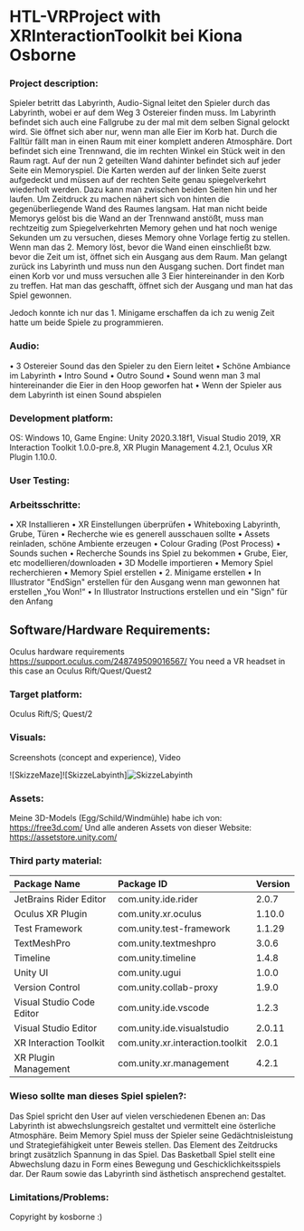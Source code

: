 # HTL-VRProject with XRInteractionToolkit bei Kiona Osborne

### Project description: 
Spieler betritt das Labyrinth, Audio-Signal leitet den Spieler durch das Labyrinth, wobei er auf dem Weg 3 Ostereier finden muss. Im Labyrinth befindet sich auch eine Fallgrube zu der mal mit dem selben Signal gelockt wird. Sie öffnet sich aber nur, wenn man alle Eier im Korb hat. Durch die Falltür fällt man in einen Raum mit einer komplett anderen Atmosphäre. Dort befindet sich eine Trennwand, die im rechten Winkel ein Stück weit in den Raum ragt. Auf der nun 2 geteilten Wand dahinter befindet sich auf jeder Seite ein Memoryspiel. Die Karten werden auf der linken Seite zuerst aufgedeckt und müssen auf der rechten Seite genau spiegelverkehrt wiederholt werden. 
Dazu kann man zwischen beiden Seiten hin und her laufen. Um Zeitdruck zu machen nähert sich von hinten die gegenüberliegende Wand des Raumes langsam. Hat man nicht beide Memorys gelöst bis die Wand an der Trennwand anstößt, muss man rechtzeitig zum Spiegelverkehrten Memory gehen und hat noch wenige Sekunden um zu versuchen, dieses Memory ohne Vorlage fertig zu stellen. Wenn man das 2. Memory löst, bevor die Wand einen einschließt bzw. bevor die Zeit um ist, öffnet sich ein Ausgang aus dem Raum. Man gelangt zurück ins Labyrinth und muss nun den Ausgang suchen. Dort findet man einen Korb vor und muss versuchen alle 3 Eier hintereinander in den Korb zu treffen. Hat man das geschafft, öffnet sich der Ausgang und man hat das Spiel gewonnen. 

Jedoch konnte ich nur das 1. Minigame erschaffen da ich zu wenig Zeit hatte um beide Spiele zu programmieren.

 ### Audio: 
•	3 Ostereier Sound das den Spieler zu den Eiern leitet
•	Schöne Ambiance im Labyrinth
•	Intro Sound
•	Outro Sound
•	Sound wenn man 3 mal hintereinander die Eier in den Hoop geworfen hat
•	Wenn der Spieler aus dem Labyrinth ist einen Sound abspielen

### Development platform: 
OS: Windows 10, Game Engine: Unity 2020.3.18f1, Visual Studio 2019, XR Interaction Toolkit 1.0.0-pre.8, XR Plugin Management 4.2.1, Oculus XR Plugin 1.10.0.

### User Testing: 


### Arbeitsschritte: 
•	XR Installieren
•	XR Einstellungen überprüfen
•	Whiteboxing Labyrinth, Grube, Türen
•	Recherche wie es generell ausschauen sollte 
•	Assets reinladen, schöne Ambiente erzeugen
•	Colour Grading (Post Process)
•	Sounds suchen
•	Recherche Sounds ins Spiel zu bekommen
•	Grube, Eier, etc modellieren/downloaden 
•	3D Modelle importieren 
•	Memory Spiel recherchieren
•	Memory Spiel erstellen
•	2. Minigame erstellen
•	In Illustrator "EndSign" erstellen für den Ausgang wenn man gewonnen hat erstellen „You Won!“
•	In Illustrator Instructions erstellen und ein "Sign" für den Anfang




## Software/Hardware Requirements: 
Oculus hardware requirements https://support.oculus.com/248749509016567/
You need a VR headset in this case an Oculus Rift/Quest/Quest2


### Target platform: 
Oculus Rift/S; Quest/2

### Visuals: 
Screenshots (concept and experience), Video

![SkizzeMaze]![SkizzeLabyinth]![SkizzeLabyinth](https://user-images.githubusercontent.com/72389399/172833808-7b8a711e-8c2e-486a-bfbd-31d121b23b14.jpg)

### Assets:
Meine 3D-Models (Egg/Schild/Windmühle) habe ich von: https://free3d.com/
Und alle anderen Assets von dieser Website: https://assetstore.unity.com/


### Third party material: 

| Package Name | Package ID | Version |
|:---|:---|:---|
| JetBrains Rider Editor | com.unity.ide.rider | 2.0.7 |
| Oculus XR Plugin | com.unity.xr.oculus | 1.10.0 |
| Test Framework | com.unity.test-framework | 1.1.29 |
| TextMeshPro | com.unity.textmeshpro | 3.0.6 |
| Timeline | com.unity.timeline | 1.4.8 |
| Unity UI | com.unity.ugui | 1.0.0 |
| Version Control | com.unity.collab-proxy | 1.9.0 |
| Visual Studio Code Editor | com.unity.ide.vscode | 1.2.3 |
| Visual Studio Editor | com.unity.ide.visualstudio | 2.0.11 |
| XR Interaction Toolkit | com.unity.xr.interaction.toolkit | 2.0.1 |
| XR Plugin Management | com.unity.xr.management | 4.2.1 |

### Wieso sollte man dieses Spiel spielen?:
Das Spiel spricht den User auf vielen verschiedenen Ebenen an: 
Das Labyrinth ist abwechslungsreich gestaltet und vermittelt eine österliche Atmosphäre. Beim Memory Spiel muss der Spieler seine Gedächtnisleistung und Strategiefähigkeit unter Beweis stellen. Das Element des Zeitdrucks bringt zusätzlich Spannung in das Spiel. Das Basketball Spiel stellt eine Abwechslung dazu in Form eines Bewegung und Geschicklichkeitsspiels dar. Der Raum sowie das Labyrinth sind ästhetisch ansprechend gestaltet. 

### Limitations/Problems: 

Copyright by kosborne :)
